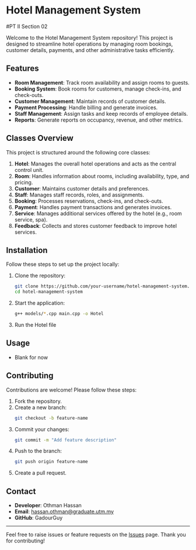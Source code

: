 # Hotel Management System 
#PT II Section 02

Welcome to the Hotel Management System repository! This project is designed to streamline hotel operations by managing room bookings, customer details, payments, and other administrative tasks efficiently.

## Features

- **Room Management**: Track room availability and assign rooms to guests.
- **Booking System**: Book rooms for customers, manage check-ins, and check-outs.
- **Customer Management**: Maintain records of customer details.
- **Payment Processing**: Handle billing and generate invoices.
- **Staff Management**: Assign tasks and keep records of employee details.
- **Reports**: Generate reports on occupancy, revenue, and other metrics.

## Classes Overview

This project is structured around the following core classes:

1. **Hotel**: Manages the overall hotel operations and acts as the central control unit.
2. **Room**: Handles information about rooms, including availability, type, and pricing.
3. **Customer**: Maintains customer details and preferences.
4. **Staff**: Manages staff records, roles, and assignments.
5. **Booking**: Processes reservations, check-ins, and check-outs.
6. **Payment**: Handles payment transactions and generates invoices.
7. **Service**: Manages additional services offered by the hotel (e.g., room service, spa).
8. **Feedback**: Collects and stores customer feedback to improve hotel services.


## Installation

Follow these steps to set up the project locally:

1. Clone the repository:
   ```bash
   git clone https://github.com/your-username/hotel-management-system.git
   cd hotel-management-system
   ```



2. Start the application:
   ```bash
   g++ models/*.cpp main.cpp -o Hotel
   ```

3. Run the Hotel file

## Usage

- Blank for now


## Contributing

Contributions are welcome! Please follow these steps:

1. Fork the repository.
2. Create a new branch:
   ```bash
   git checkout -b feature-name
   ```
3. Commit your changes:
   ```bash
   git commit -m "Add feature description"
   ```
4. Push to the branch:
   ```bash
   git push origin feature-name
   ```
5. Create a pull request.



## Contact

- **Developer**: Othman Hassan
- **Email**: hassan.othman@graduate.utm.my
- **GitHub**: GadourGuy

---

Feel free to raise issues or feature requests on the [Issues](https://github.com/your-username/hotel-management-system/issues) page. Thank you for contributing!
